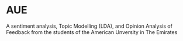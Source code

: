 # AUE
A sentiment analysis, Topic Modelling (LDA), and Opinion Analysis of Feedback from the students of the American Unversity in The Emirates
